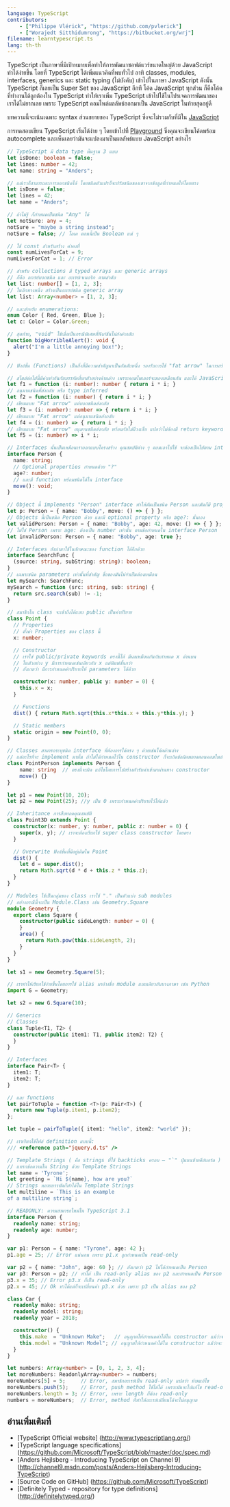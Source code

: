 ```yaml
---
language: TypeScript
contributors:
    - ["Philippe Vlérick", "https://github.com/pvlerick"]
    - ["Worajedt Sitthidumrong", "https://bitbucket.org/wrj"]
filename: learntypescript.ts
lang: th-th
---
```


TypeScript เป็นภาษาที่มีเป้าหมายเพื่อทำให้การพัฒนาซอฟต์แวร์ขนาดใหญ่ด้วย JavaScript ทำได้ง่ายขึ้น โดยที่ TypeScript ได้เพิ่มแนวคิดที่พบทั่วไป อาทิ classes, modules, interfaces, generics และ static typing (ไม่บังคับ) เข้าไปในภาษา JavaScript ดังนั้น TypeScript ก็เลยเป็น Super Set ของ JavaScript อีกที โค้ด JavaScript ทุกส่วน ก็คือโค้ดที่ทำงานได้ถูกต้องใน TypeScript ทำให้เราเพิ่ม TypeScript เข้าไปใช้ในโปรเจคการพัฒนาของเราได้ไม่ยากเลย เพราะ TypeScript คอมไพล์ผลลัพธ์ออกมาเป็น JavaScript ในท้ายสุดอยู่ดี

บทความนี้จะเน้นเฉพาะ syntax ส่วนขยายของ TypeScript ซึ่งจะไม่รวมกับที่มีใน  [JavaScript](/docs/javascript)

การทดสอบเขียน TypeScript เริ่มได้ง่าย ๆ โดยเข้าไปที่
[Playground](http://www.typescriptlang.org/Playground) ซึ่งคุณจะเขียนโค้ดพร้อม autocomplete และเห็นเลยว่ามันจะแปลงมาเป็นผลลัพธ์แบบ JavaScript อย่างไร

```ts
// TypeScript มี data type พื้นฐาน 3 แบบ
let isDone: boolean = false;
let lines: number = 42;
let name: string = "Anders";

// แต่เราก็สามารถละการบอกชนิดได้ โดยชนิดตัวแปรก็จะปรับชนิดของเขาจากข้อมูลที่กำหนดให้โดยตรง
let isDone = false;
let lines = 42;
let name = "Anders";

// ถ้าไม่รู้ ก็กำหนดเป็นชนิด "Any" ได้
let notSure: any = 4;
notSure = "maybe a string instead";
notSure = false; // โอเค ตอนนี้เป็น Boolean แน่ ๆ

// ใช้ const สำหรับสร้าง ค่าคงที่
const numLivesForCat = 9;
numLivesForCat = 1; // Error

// สำหรับ collections มี typed arrays และ generic arrays
// ก็คือ อะเรย์บอกชนิด และ อะเรย์เจเนอริก ตามลำดับ
let list: number[] = [1, 2, 3];
// ในอีกทางหนึ่ง สร้างเป็นอะเรย์ชนิด generic array
let list: Array<number> = [1, 2, 3];

// และสำหรับ enumerations:
enum Color { Red, Green, Blue };
let c: Color = Color.Green;

// สุดท้าย, "void" ใช้เมื่อเป็นกรณีพิเศษที่ฟังก์ชันไม่ส่งค่ากลับ
function bigHorribleAlert(): void {
  alert("I'm a little annoying box!");
}

// ฟังก์ชั่น (Functions) เป็นสิ่งที่มีความสำคัญมาเป็นอันดับหนึ่ง รองรับการใช้ "fat arrow" ในการสร้าง lambda function และ type inference

// สไตล์ต่อไปนี้มีค่าเท่ากันกับบรรทัดที่ยกตัวอย่างด้านล่าง เพราะคอมไพเลอร์จะมองเหมือนกัน และได้ JavaScript แบบเดียวกัน
let f1 = function (i: number): number { return i * i; }
// อนุมานชนิดที่ส่งกลับ หรือ type inferred
let f2 = function (i: number) { return i * i; }
// เขียนแบบ "Fat arrow" แต่บอกชนิดส่งกลับ
let f3 = (i: number): number => { return i * i; }
// เขียนแบบ "Fat arrow" แต่อนุมานชนิดส่งกลับ
let f4 = (i: number) => { return i * i; }
// เขียนแบบ "Fat arrow" อนุมานชนิดส่งกลับ พร้อมกับไม่มีวงเล็บ แปลว่าไม่ต้องมี return keyword ด้วย
let f5 = (i: number) => i * i;

// Interfaces นั้นเป็นเหมือนเราออกแบบโครงสร้าง คุณสมบัติต่าง ๆ ตอนเอาไปใช้ จะต้องเป็นไปตาม interface นั้น ๆ เหมือนกับเป็นการกำหนดสเป็คของ "ชนิดข้อมูล"
interface Person {
  name: string;
  // Optional properties กำหนดด้วย "?"
  age?: number;
  // และมี function พร้อมชนิดได้ใน interface
  move(): void;
}

// Object นี้ implements "Person" interface ทำให้มันเป็นชนิด Person และมันก็มี property name และ function move() 
let p: Person = { name: "Bobby", move: () => { } };
// Objects นี้เป็นชนิด Person ด้วย และมี optional property หรือ age?: นั่นเอง
let validPerson: Person = { name: "Bobby", age: 42, move: () => { } };
// ไม่ใช่ Person เพราะ age: ต้องเป็น number เท่านั้น ตามข้อกำหนดใน interface Person
let invalidPerson: Person = { name: "Bobby", age: true };

// Interfaces ยังนำมาใช้ในลักษณะของ function ได้อีกด้วย
interface SearchFunc {
  (source: string, subString: string): boolean;
}
// เฉพาะชนิด parameters เท่านั้นที่สำคัญ ชื่อของมันไม่จำเป็นต้องเหมือน
let mySearch: SearchFunc;
mySearch = function (src: string, sub: string) {
  return src.search(sub) != -1;
}

// สมาชิกใน class จะเข้าถึงได้แบบ public เป็นค่าปริยาย
class Point {
  // Properties
  // ตั้งค่า Properties ของ class นี้
  x: number;

  // Constructor
  // เราใส่ public/private keywords ตรงนี้ได้ มีผลเหมือนกันกับกำหนด x ด้านบน
  // ในตัวอย่าง y มีการกำหนดเช่นเดียวกับ x แต่พิมพ์สั้นกว่า
  // สังเกตว่า มีการกำหนดค่าปริยายให้ parameters ได้ด้วย

  constructor(x: number, public y: number = 0) {
    this.x = x;
  }

  // Functions
  dist() { return Math.sqrt(this.x*this.x + this.y*this.y); }

  // Static members
  static origin = new Point(0, 0);
}

// Classes สามารถระบุชนิด interface ที่ต้องการได้ตรง ๆ ด้วยเช่นโค้ดด้านล่าง
// แต่อะไรที่จะ implement มานั้น ถ้าไม่ได้กำหนดไว้ใน constructor ก็จะเกิดข้อผิดพลาดตอนคอมไพล์
class PointPerson implements Person {
    name: string  // ตรงนี้จะผิด แก้ไขโดยการไปสร้างตัวรับค่าเข้ามาผ่านทาง constructor
    move() {}
}

let p1 = new Point(10, 20);
let p2 = new Point(25); //y เป็น 0 เพราะกำหนดค่าปริยายไว้ให้แล้ว

// Inheritance การสืบทอดคุณสมบัติ
class Point3D extends Point {
  constructor(x: number, y: number, public z: number = 0) {
    super(x, y); // เราจะต้องเรียกใช้ super class constructor โดยตรง
  }

  // Overwrite ฟังก์ชั่นที่มีอยู่เดิมใน Point
  dist() {
    let d = super.dist();
    return Math.sqrt(d * d + this.z * this.z);
  }
}

// Modules ใช้เป็นกลุ่มของ class เราใช้ "." เป็นตัวแบ่ง sub modules
// อย่างกรณีนี้จะเป็น Module.Class เช่น Geometry.Square
module Geometry {
  export class Square {
    constructor(public sideLength: number = 0) {
    }
    area() {
      return Math.pow(this.sideLength, 2);
    }
  }
}

let s1 = new Geometry.Square(5);

// เราทำให้เรียกใช้ง่ายขึ้นโดยการใช้ alias มาอ้างชื่อ module แบบเดียวกับบางภาษา เช่น Python
import G = Geometry;

let s2 = new G.Square(10);

// Generics
// Classes
class Tuple<T1, T2> {
  constructor(public item1: T1, public item2: T2) {
  }
}

// Interfaces
interface Pair<T> {
  item1: T;
  item2: T;
}

// และ functions
let pairToTuple = function <T>(p: Pair<T>) {
  return new Tuple(p.item1, p.item2);
};

let tuple = pairToTuple({ item1: "hello", item2: "world" });

// เราเรียกใช้ไฟล์ definition แบบนี้:
/// <reference path="jquery.d.ts" />

// Template Strings ( คือ strings ที่ใช้ backticks ครอบ — "`" ปุ่มบนซ้ายคีย์บอร์ด )
// แทรกข้อความใน String ด้วย Template Strings
let name = 'Tyrone';
let greeting = `Hi ${name}, how are you?`
// Strings หลายบรรทัดก็ทำได้ใน Template Strings
let multiline = `This is an example
of a multiline string`;

// READONLY: ความสามารถใหม่ใน TypeScript 3.1
interface Person {
  readonly name: string;
  readonly age: number;
}

var p1: Person = { name: "Tyrone", age: 42 };
p1.age = 25; // Error แน่นอน เพราะ p1.x ถูกกำหนดเป็น read-only

var p2 = { name: "John", age: 60 }; // สังเกตว่า p2 ไม่ได้กำหนดเป็น Person
var p3: Person = p2; // ทำได้ เป็น read-only alias ของ p2 และกำหนดเป็น Person
p3.x = 35; // Error p3.x ก็เป็น read-only
p2.x = 45; // Ok ทำได้แต่ก็จะเปลี่ยนค่า p3.x ด้วย เพราะ p3 เป็น alias ของ p2

class Car {
  readonly make: string;
  readonly model: string;
  readonly year = 2018;

  constructor() {
    this.make  = "Unknown Make";   // อนุญาตให้กำหนดค่าได้ใน constructor แม้ว่าจะ read-only
    this.model = "Unknown Model"; // อนุญาตให้กำหนดค่าได้ใน constructor แม้ว่าจะ read-only
  }
}

let numbers: Array<number> = [0, 1, 2, 3, 4];
let moreNumbers: ReadonlyArray<number> = numbers;
moreNumbers[5] = 5;     // Error, สมาชิกอะเรย์เป็น read-only แปลว่า ห้ามแก้ไข
moreNumbers.push(5);    // Error, push method ใช้ไม่ได้ เพราะมันจะไปแก้ไข read-only array
moreNumbers.length = 3; // Error, เพราะ length ก็ต้อง read-only
numbers = moreNumbers;  // Error, method ที่ทำให้อะเรย์เปลี่ยนได้จะไม่อนุญาต
```

## อ่านเพิ่มเติมที่
 * [TypeScript Official website] (http://www.typescriptlang.org/)
 * [TypeScript language specifications] (https://github.com/Microsoft/TypeScript/blob/master/doc/spec.md)
 * [Anders Hejlsberg - Introducing TypeScript on Channel 9] (http://channel9.msdn.com/posts/Anders-Hejlsberg-Introducing-TypeScript)
 * [Source Code on GitHub] (https://github.com/Microsoft/TypeScript)
 * [Definitely Typed - repository for type definitions] (http://definitelytyped.org/)
